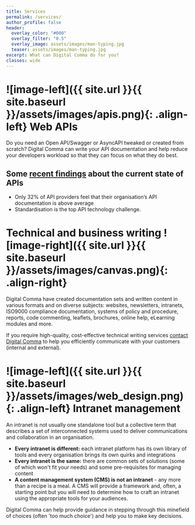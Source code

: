 ```yaml
---
title: Services
permalink: /services/
author_profile: false
header:
  overlay_color: "#000"
  overlay_filter: "0.5"
  overlay_image: assets/images/man-typing.jpg
  teaser: assets/images/man-typing.jpg
excerpt: What can Digital Comma do for you?
classes: wide
---
```


# ![image-left]({{ site.url }}{{ site.baseurl }}/assets/images/apis.png){: .align-left} Web APIs

Do you need an Open API/Swagger or AsyncAPI tweaked or created from scratch? Digital Comma can write your API documentation and help reduce your developers workload so that they can focus on what they do best.

## Some [recent findings](https://smartbear.com/resources/ebooks/the-state-of-api-2020-report/) about the current state of APIs

- Only 32% of API providers feel that their organisation’s API documentation is above average
- Standardisation is the top API technology challenge.

# Technical and business writing ![image-right]({{ site.url }}{{ site.baseurl }}/assets/images/canvas.png){: .align-right}

Digital Comma have created documentation sets and written content in various formats and on diverse subjects: websites, newsletters, intranets, ISO9000 compliance documentation, systems of policy and procedure, reports, code commenting, leaflets, brochures, online help, eLearning modules and more.

If you require high-quality, cost-effective technical writing services [contact Digital Comma](contact.md) to help you efficiently communicate with your customers (internal and external).

# ![image-left]({{ site.url }}{{ site.baseurl }}/assets/images/web_design.png){: .align-left} Intranet management

An intranet is not usually one standalone tool but a collective term that describes a set of interconnected systems used to deliver communications and collaboration in an organisation. 

- **Every intranet is different:** each intranet platform has its own library of tools and every organisation brings its own quirks and integrations
- **Every intranet is the same:** there are common sets of solutions (some of which won't fit your needs) and some pre-requisites for managing content
- **A content management system (CMS) is not an intranet** - any more than a recipe is a meal. A CMS will provide a framework and, often, a starting point but you will need to determine how to craft an intranet using the appropriate tools for your audiences.

Digital Comma can help provide guidance in stepping through this minefield of choices (often 'too much choice') and help you to make key decisions.